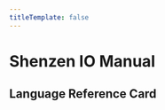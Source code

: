 ```yaml
---
titleTemplate: false
---
```


# Shenzen IO Manual

## Language Reference Card

<TheCheatSheet/>

<script setup>
import TheCheatSheet from './components/TheCheatSheet.vue'

</script>